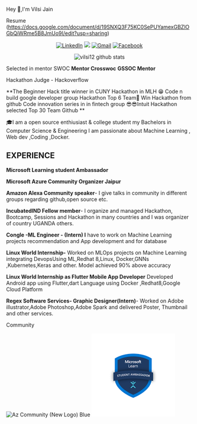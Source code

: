 Hey :wave:,I'm Vilsi Jain



Resume (https://docs.google.com/document/d/19SNXQ3F75KC0SePUYamexGBZlOGbQiWRme5B8JmUo9I/edit?usp=sharing)
<div align="center">
<a  href="https://www.linkedin.com/in/vilsijain08/" target="_blank"><img alt="LinkedIn" src="https://img.shields.io/badge/linkedin%20-%230077B5.svg?&style=for-the-badge&logo=linkedin&logoColor=white" /></a>
<a href="https://twitter.com/VilsiJ" target="_blank"><img src="https://img.shields.io/badge/twitter-%2300acee.svg?&style=for-the-badge&logo=twitter&logoColor=white&alt=twitter" /></a>
<a href="mailto:jainvilsi12@gmail.com"><img  alt="Gmail" src="https://img.shields.io/badge/Gmail-D14836?style=for-the-badge&logo=gmail&logoColor=white" /></a>
<a href="https://www.facebook.com//vilsi.jain/" target="_blank"><img alt="Facebook" src="https://img.shields.io/badge/Facebook%20-%231877F2.svg?&style=for-the-badge&logo=Facebook&logoColor=white"/></a>

 ![vilsi12 github stats](https://github-readme-stats.vercel.app/api?username=vilsi12&count_private=true&show_icons=true&hide_border=true)
<br/>
  </div>

 
 Selected in mentor SWOC
**Mentor Crosswoc**
 **GSSOC Mentor**

Hackathon Judge - Hackoverflow

**The Beginner Hack title winner in CUNY Hackathon in MLH 😁 Code n build google developer group Hackathon Top 6 Team🎉 Win Hackathon from github Code innovation series in in fintech group
😎😎Intuit Hackathon selected Top 30 Team Github **

🎓I am a open source enthiusiast & college student my Bachelors in Computer Science & Engineering
I am passionate about Machine Learning , Web dev ,Coding ,Docker.

## EXPERIENCE 
**Microsoft Learning student Ambassador**

**Microsoft Azure Community Organizer Jaipur** 

**Amazon Alexa Community speaker**- I give talks in community in different groups regarding github,open source etc. 


**IncubatedIND Fellow member**- I organize and managed Hackathon, Bootcamp, Sessions and Hackathon in many countries and I was organizer of country UGANDA others.

**Congle -**ML Engineer - (Intern) I**** have to work on Machine Learning projects recommendation and App development and for database 

**Linux World Internship-** Worked on MLOps projects on Machine Learning integrating DevopsUsing ML,Redhat 8,Linux, Docker,GNNs ,Kubernetes,Keras and other. Model achieved 90% above accuracy 

**Linux World Internship as Flutter Mobile App Developer** Developed Android app using Flutter,dart Language using Docker ,Redhat8,Google Cloud Platform 

**Regex Software Services- Graphic Designer(Intern)**- Worked on Adobe illustrator,Adobe Photoshop,Adobe Spark and delivered Poster, Thumbnail and other services. 

 Community 
 
![Az Community (New Logo) Blue](https://user-images.githubusercontent.com/25385071/118434648-0745e600-b6fb-11eb-8a78-15a97d9443e6.jpg)
![Microft Learning (New Logo)](https://github.com/vilsi12/Microsoftlearning/blob/main/mls.png)
